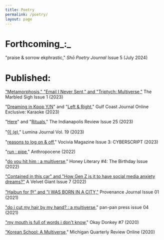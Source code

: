 ```yaml
---
title: Poetry
permalink: /poetry/
layout: page
---
```

# Forthcoming_:_

"praise & sorrow ekphrastic," _Shō Poetry Journal_ Issue 5 (July 2024)

# Published:

["Metamorphosis," "Email I Never Sent," and "Triptych: Multiverse,"](https://themarbledsigh.com/2023/09/14/monica-kim-metamorphosis-more/) The Marbled Sigh Issue 1 (2023)

"[Dreaming in Kpop Y/N](https://gulfcoastmag.org/online/karaoke/dreaming-in-kpop-y/n/)" and "[Left & Right](https://gulfcoastmag.org/online/karaoke/left-and-right/)," Gulf Coast Journal Online Exclusive: Karaoke (2023)

"[Here](https://theindianapolisreview.com/here/)" and "[Rituals](https://theindianapolisreview.com/rituals/)," The Indianapolis Review Issue 25 (2023)

"[이 (e)](https://www.lumina-journal.com/0-e)," Lumina Journal Vol. 19 (2023)

"[reasons to log on & off](https://vocivia.com/3d-flip-book/issue-3-cyberscript)," Vocivia Magazine Issue 3: CYBERSCRIPT (2023)

"[run : pipe](https://www.anthropocenepoetry.org/post/run-pipebymonicakim)," Anthropocene (2022)

"[do you hit him : a multiverse,](https://www.honeyliterary.com/issue4/poetry-do-you-hit-him-a-multiverse-by-monica-kim)" Honey Literary #4: The Birthday Issue (2022)

["Contained in this car" and "How Gen Z is it to have social media anxiety dreams?"](https://www.avelvetgiant.com/monica-kim) A Velvet Giant Issue 7 (2022)

["Haibun for 한" and "I WAS BORN IN A CITY,"](https://sites.google.com/view/provenancejournal/issues/issue-1/monica-kim?authuser=0) Provenance Journal Issue 01 (2021)

["do i cut my hair by my hand? : a multiverse](https://panpanpress.com/do-i-cut-my-hair-by-my-hand-a-multiverse)," pan-pan press issue 04 (2021)

["my mouth is full of words i don't know](https://okaydonkeymag.com/2020/09/14/my-mouth-is-full-of-words-i-dont-know-by-monica-kim/)," Okay Donkey #7 (2020)

["Korean School: A Multiverse,](https://sites.lsa.umich.edu/mqr/2020/05/a-poem-from-monica-kim-innaugural-jane-kenyon-prize-winner/)" Michigan Quarterly Review Online (2020)